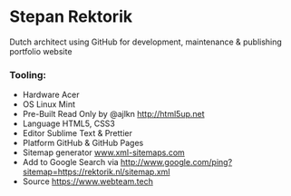 # Stepan Rektorik

Dutch architect
using GitHub for development, maintenance & publishing portfolio website  

### Tooling:
- Hardware Acer
- OS Linux Mint
- Pre-Built Read Only by @ajlkn http://html5up.net
- Language HTML5, CSS3
- Editor Sublime Text & Prettier
- Platform GitHub & GitHub Pages
- Sitemap generator www.xml-sitemaps.com
- Add to Google Search via http://www.google.com/ping?sitemap=https://rektorik.nl/sitemap.xml
- Source https://www.webteam.tech
